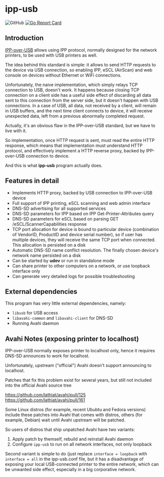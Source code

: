 # ipp-usb

![GitHub](https://img.shields.io/github/license/OpenPrinting/ipp-usb)
[![Go Report Card](https://goreportcard.com/badge/github.com/OpenPrinting/ipp-usb)](https://goreportcard.com/badge/github.com/OpenPrinting/ipp-usb)

## Introduction

[IPP-over-USB](https://www.usb.org/document-library/ipp-protocol-10) allows
using IPP protocol, normally designed for the network printers, to be used
with USB printers as well.

The idea behind this standard is simple: it allows to send HTTP requests
to the device via USB connection, so enabling IPP, eSCL (AirScan) and web
console on devices without Ethernet or WiFi connections.

Unfortunately, the naive implementation, which simply relays TCP connection
to USB, doesn't work. It happens because closing TCP connection on a client
side has a useful side effect of discarding all data sent to this connection from
the server side, but it doesn't happen with USB connections. In a case of USB,
all data, not received by a client, will remain in USB buffers, and the next
time client connects to device, it will receive unexpected data, left from
a previous abnormally completed request.

Actually, it's an obvious flaw in the IPP-over-USB standard, but we have
to live with it.

So implementation, once HTTP request is sent, must read the entire HTTP
response, which means that implementation must understand HTTP protocol,
and effectively implement a HTTP reverse proxy, backed by IPP-over-USB
connection to device.

And this is what **ipp-usb** program actually does.

## Features in detail

* Implements HTTP proxy, backed by USB connection to IPP-over-USB device
* Full support of IPP printing, eSCL scanning and web admin interface
* DNS-SD advertising for all supported services
* DNS-SD parameters for IPP based on IPP Get-Printer-Attributes query
* DNS-SD parameters for eSCL based on parsing GET /eSCL/ScannerCapabilities response
* TCP port allocation for device is bound to particular device (combination of
VendorID, ProductID and device serial number), so if user has multiple
devices, they will receive the same TCP port when connected. This allocation
is persisted on a disk
* Automatic DNS-SD name conflict resolution. The finally chosen device's
network name persisted on a disk
* Can be started by **udev** or run in standalone mode
* Can share printer to other computers on a network, or use loopback interface only
* Can generate very detailed logs for possible troubleshooting

## External dependencies

This program has very little external dependencies, namely:
* `libusb` for USB access
* `libavahi-common` and `libavahi-client` for DNS-SD
* Running Avahi daemon

## Avahi Notes (exposing printer to localhost)

IPP-over-USB normally exposes printer to localhost only, hence it
requires DNS-SD announces to work for localhost.

Unfortunately, upstream ("official") Avahi doesn't support announcing
to localhost.

Patches that fix this problem exist for several years, but still not
included into the official Avahi source tree

https://github.com/lathiat/avahi/pull/125
https://github.com/lathiat/avahi/pull/161

Some Linux distros (for example, recent Ububtu and Fedora versions)
include these patches into Avahi that comes with distros, others
(for example, Debian) wait until Avahi upstream will be patched.

So users of distros that ship unpatched Avahi have two variants:
1. Apply patch by themself, rebuild and reinstall Avahi daemon
2. Configure `ipp-usb` to run on all network interfaces, not only loopback

Second variant is simple to do (just replace `interface = loopback` with
`interface = all` in the ipp-usb.conf file, but it has a disadvantage
of exposing your local USB-connected printer to the entire network,
which can be unwanted side effect, especially in a big corporative
network.
